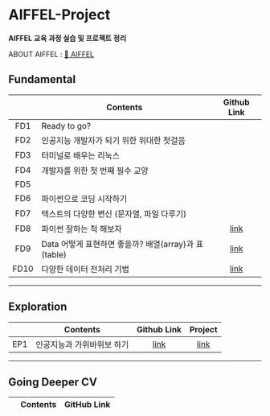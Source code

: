 

# AIFFEL-Project
__AIFFEL 교육 과정 실습 및 프로젝트 정리__

ABOUT AIFFEL : [:school: AIFFEL](https://aiffel.io/)  

## Fundamental
||Contents|Github Link|
|:----:|----|:----:|
|FD1|Ready to go?|
|FD2|인공지능 개발자가 되기 위한 위대한 첫걸음|
|FD3|터미널로 배우는 리눅스|
|FD4|개발자를 위한 첫 번째 필수 교양|
|FD5||
|FD6|파이썬으로 코딩 시작하기|
|FD7|텍스트의 다양한 변신 (문자열, 파일 다루기)|
|FD8|파이썬 잘하는 척 해보자|[link](https://github.com/Rogan-J/Aiffel_project/blob/main/Fundamental/Fundametal08.md)
|FD9|Data 어떻게 표현하면 좋을까? 배열(array)과 표(table)|[link](https://github.com/Rogan-J/Aiffel_project/blob/main/Fundamental/Fundametal09.md)
|FD10|다양한 데이터 전처리 기법|[link](https://github.com/Rogan-J/Aiffel_project/blob/main/Fundamental/Fundametal10.md)

----
## Exploration
||Contents|Github Link|Project|
|:----:|----|:----:|:----:|
|EP1|인공지능과 가위바위보 하기|[link](https://github.com/Rogan-J/Aiffel_project/blob/main/Exploration/Exploration01.md)|[link](https://github.com/Rogan-J/Aiffel_project/blob/main/Exploration/project/Exploration01.ipynb)
----
## Going Deeper CV
||Contents|GitHub Link|
|:----:|----|:----:|







